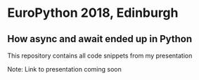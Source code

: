 # EuroPython 2018, Edinburgh

## How async and await ended up in Python

This repository contains all code snippets from my presentation

Note: Link to presentation coming soon
